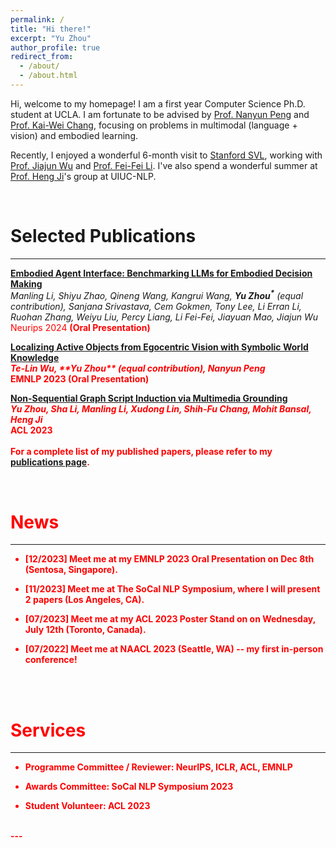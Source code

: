 ```yaml
---
permalink: /
title: "Hi there!"
excerpt: "Yu Zhou"
author_profile: true
redirect_from: 
  - /about/
  - /about.html
---
```


Hi, welcome to my homepage! I am a first year Computer Science Ph.D. student at UCLA. I am fortunate to be advised by [Prof. Nanyun Peng](https://violetpeng.github.io/) and [Prof. Kai-Wei Chang](http://web.cs.ucla.edu/~kwchang/), focusing on problems in multimodal (language + vision) and embodied learning.


Recently, I enjoyed a wonderful 6-month visit to [Stanford SVL](https://svl.stanford.edu/), working with [Prof. Jiajun Wu](https://jiajunwu.com/) and [Prof. Fei-Fei Li](https://profiles.stanford.edu/fei-fei-li). I've also spend a wonderful summer at [Prof. Heng Ji](http://blender.cs.illinois.edu/hengji/research.html)'s group at UIUC-NLP.


<br/>


Selected Publications
======
---

**[Embodied Agent Interface: Benchmarking LLMs for Embodied Decision Making](https://embodied-agent-eval.github.io/)** <br/>
<em>Manling Li<sup>*</sup>, Shiyu Zhao<sup>*</sup>, Qineng Wang<sup>*</sup>, Kangrui Wang<sup>*</sup>, **Yu Zhou<sup>*</sup>** (equal contribution), Sanjana Srivastava, Cem Gokmen, Tony Lee, Li Erran Li, Ruohan Zhang, Weiyu Liu, Percy Liang, Li Fei-Fei, Jiayuan Mao, Jiajun Wu </em> <font color="red"> <br/> Neurips 2024 <strong> (Oral Presentation) <strong> <br/>


**[Localizing Active Objects from Egocentric Vision with Symbolic World Knowledge](https://aclanthology.org/2023.emnlp-main.304.pdf)** <br/>
<em>Te-Lin Wu<sup>*</sup>, **Yu Zhou<sup>*</sup>** (equal contribution), Nanyun Peng</em> <font color="red"> <br/> EMNLP 2023 <strong> (Oral Presentation) </strong> </font> <br/>


**[Non-Sequential Graph Script Induction via Multimedia Grounding](https://aclanthology.org/2023.acl-long.303.pdf)** <br/>
<em>**Yu Zhou**, Sha Li, Manling Li, Xudong Lin, Shih-Fu Chang, Mohit Bansal, Heng Ji</em> <font color="red"> <br/> ACL 2023 </font> <br/> <br/> For a **complete list** of my published papers, please refer to my [publications page](/publications).

<br/>


News
======
---

- [12/2023] Meet me at my EMNLP 2023 Oral Presentation on Dec 8th (Sentosa, Singapore).

<!--- during 17:15 - 17:30 local time (Dec 08) at Central 1 Ballroom, Resorts World, Sentosa, Singapore. For those who are remote, please feel free to check out my spotlight video:
<iframe width="560" height="315" src="https://www.youtube.com/embed/t_yDXUriRZo" title="YouTube video player" frameborder="0" allow="accelerometer; autoplay; clipboard-write; encrypted-media; gyroscope; picture-in-picture" allowfullscreen></iframe>
-->

<!---
- [10/2023] Meet me at EMNLP 2023 (Sentosa, Singapore) -- where I will present another lead-author work [Localizing Active Objects from Egocentric Vision with Symbolic World Knowledge](https://docs.google.com/presentation/d/12HzEpXb1RG5T6Sg7aer_hGaywmf5cV1vi7Fosy9323E/edit?usp=sharing) at the main conference during oral sessions!
-->

- [11/2023] Meet me at The SoCal NLP Symposium, where I will present 2 papers (Los Angeles, CA).

<!---at UCLA (Los Angeles, CA) -- where I will present my lead-author works [Non-Sequential Graph Script Induction via Multimedia Grounding](https://aclanthology.org/2023.acl-long.303.pdf) and [Localizing Active Objects from Egocentric Vision with Symbolic World Knowledge](https://docs.google.com/presentation/d/12HzEpXb1RG5T6Sg7aer_hGaywmf5cV1vi7Fosy9323E/edit?usp=sharing) at the poster sessions!
-->

- [07/2023] Meet me at my ACL 2023 Poster Stand on on Wednesday, July 12th (Toronto, Canada).

<!---
Find me at my ACL 2023 Poster Stand in Session 7 between 11:00 - 12:30 on Wednesday, July 12th (Frontenac Ballroom and Queen’s Quay, Westin Harbour Castle, Toronto). Also feel free to check out my [virtual poster](https://underline.io/events/395/posters/15298/poster/76443-non-sequential-graph-script-induction-via-multimedia-grounding?tab=poster) and spotlight video below:
<iframe width="560" height="315" src="https://www.youtube.com/embed/fZ1MWM0o6l4" title="YouTube video player" frameborder="0" allow="accelerometer; autoplay; clipboard-write; encrypted-media; gyroscope; picture-in-picture" allowfullscreen></iframe>


- [05/2023] Meet me at ACL 2023 (Toronto, Canada) -- where I will present my first lead author work [Non-Sequential Graph Script Induction via Multimedia Grounding](https://aclanthology.org/2023.acl-long.303.pdf) at the main conference!


- [02/2023] I joined [PLUS Lab](https://vnpeng.net/group/) as an undergraduate researcher advised by [Prof. Nanyun Peng](https://vnpeng.net/) at UCLA.
-->


- [07/2022] Meet me at NAACL 2023 (Seattle, WA) -- my first in-person conference!

<!---
- [05/2022] I joined [BLENDER Lab](http://blender.cs.illinois.edu/index.html) as an undergraduate research intern advised by [Prof. Heng Ji](http://blender.cs.illinois.edu/hengji/research.html) at UIUC.
-->

<!---
- [12/2021] Here's a fun demo in my recent project for CS188-DLCV adviced by [Prof. Bolei Zhou](https://boleizhou.github.io/):
<iframe width="560" height="315" src="https://www.youtube.com/embed/H1gXwSYAml4" title="YouTube video player" frameborder="0" allow="accelerometer; autoplay; clipboard-write; encrypted-media; gyroscope; picture-in-picture" allowfullscreen></iframe>
-->


<br/><br/>


Services
======
---

- Programme Committee / Reviewer: NeurIPS, ICLR, ACL, EMNLP <br/>

- Awards Committee: SoCal NLP Symposium 2023 <br/>

- Student Volunteer: ACL 2023




<br/>
---
<br/>
<script type="text/javascript" id="clstr_globe" src="//clustrmaps.com/globe.js?&w=300&d=YG3LLVlq54HoY9rGWpc4hPvuYUkUMn3z9Oy4kPbWotI"></script>







<!-- For more info
======
- My publications can be found [here](/publications).
- My contact information can be found [here](/contact). -->
